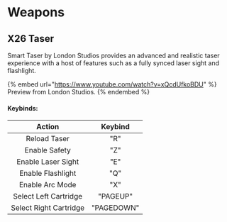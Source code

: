 # Weapons

## X26 Taser

Smart Taser by London Studios provides an advanced and realistic taser experience with a host of features such as a fully synced laser sight and flashlight.

{% embed url="https://www.youtube.com/watch?v=xQcdUfkoBDU" %}
Preview from London Studios.
{% endembed %}

#### **Keybinds:**

|         Action         |   Keybind  |
| :--------------------: | :--------: |
|      Reload Taser      |     "R"    |
|      Enable Safety     |     "Z"    |
|   Enable Laser Sight   |     "E"    |
|    Enable Flashlight   |     "Q"    |
|     Enable Arc Mode    |     "X"    |
|  Select Left Cartridge |  "PAGEUP"  |
| Select Right Cartridge | "PAGEDOWN" |
